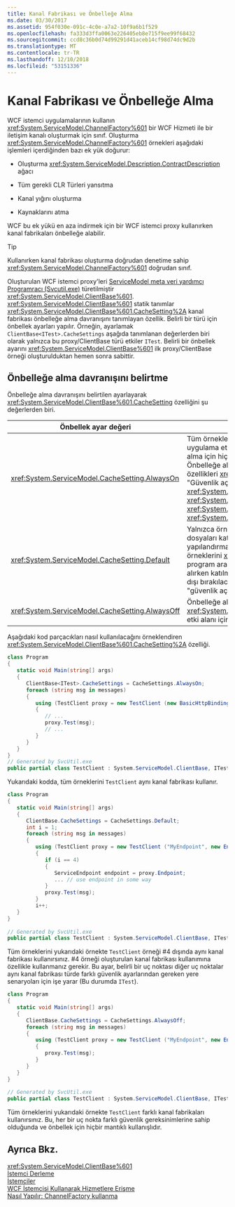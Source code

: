```yaml
---
title: Kanal Fabrikası ve Önbelleğe Alma
ms.date: 03/30/2017
ms.assetid: 954f030e-091c-4c0e-a7a2-10f9a6b1f529
ms.openlocfilehash: fa333d3ffa0063e226405eb8e715f9ee99f68432
ms.sourcegitcommit: ccd8c36b0d74d99291d41aceb14cf98d74dc9d2b
ms.translationtype: MT
ms.contentlocale: tr-TR
ms.lasthandoff: 12/10/2018
ms.locfileid: "53151336"
---
```

# <a name="channel-factory-and-caching"></a>Kanal Fabrikası ve Önbelleğe Alma
WCF istemci uygulamalarının kullanın <xref:System.ServiceModel.ChannelFactory%601> bir WCF Hizmeti ile bir iletişim kanalı oluşturmak için sınıf.  Oluşturma <xref:System.ServiceModel.ChannelFactory%601> örnekleri aşağıdaki işlemleri içerdiğinden bazı ek yük doğurur:  
  
-   Oluşturma <xref:System.ServiceModel.Description.ContractDescription> ağacı  
  
-   Tüm gerekli CLR Türleri yansıtma  
  
-   Kanal yığını oluşturma  
  
-   Kaynaklarını atma  
  
 WCF bu ek yükü en aza indirmek için bir WCF istemci proxy kullanırken kanal fabrikaları önbelleğe alabilir.  
  
> [!TIP]
>  Kullanırken kanal fabrikası oluşturma doğrudan denetime sahip <xref:System.ServiceModel.ChannelFactory%601> doğrudan sınıf.  
  
 Oluşturulan WCF istemci proxy'leri [ServiceModel meta veri yardımcı Programracı (Svcutil.exe)](../../../../docs/framework/wcf/servicemodel-metadata-utility-tool-svcutil-exe.md) türetilmiştir <xref:System.ServiceModel.ClientBase%601>. <xref:System.ServiceModel.ClientBase%601> statik tanımlar <xref:System.ServiceModel.ClientBase%601.CacheSetting%2A> kanal fabrikası önbelleğe alma davranışını tanımlayan özellik. Belirli bir türü için önbellek ayarları yapılır. Örneğin, ayarlamak `ClientBase<ITest>.CacheSettings` aşağıda tanımlanan değerlerden biri olarak yalnızca bu proxy/ClientBase türü etkiler `ITest`. Belirli bir önbellek ayarını <xref:System.ServiceModel.ClientBase%601> ilk proxy/ClientBase örneği oluşturulduktan hemen sonra sabittir.  
  
## <a name="specifying-caching-behavior"></a>Önbelleğe alma davranışını belirtme  
 Önbelleğe alma davranışını belirtilen ayarlayarak <xref:System.ServiceModel.ClientBase%601.CacheSetting> özelliğini şu değerlerden biri.  
  
|Önbellek ayar değeri|Açıklama|  
|-------------------------|-----------------|  
|<xref:System.ServiceModel.CacheSetting.AlwaysOn>|Tüm örneklerini <xref:System.ServiceModel.ClientBase%601> uygulama etki alanında önbelleğe katılabilir. Geliştirici, önbelleğe alma için hiçbir olumsuz güvenlikle ilgili etkileri olduğunu belirledi. Önbelleğe alma açık devre dışı bile "güvenlik açısından hassas" özellikleri <xref:System.ServiceModel.ClientBase%601> erişilir. "Güvenlik açısından hassas" özelliklerini <xref:System.ServiceModel.ClientBase%601> olan <xref:System.ServiceModel.ClientBase%601.ClientCredentials%2A>, <xref:System.ServiceModel.ClientBase%601.Endpoint%2A> ve <xref:System.ServiceModel.ClientBase%601.ChannelFactory%2A>.|  
|<xref:System.ServiceModel.CacheSetting.Default>|Yalnızca örneklerini <xref:System.ServiceModel.ClientBase%601> dosyaları katılmak uygulama etki alanında önbelleğe yapılandırmasında tanımlı uç noktalarından oluşturulur. Tüm örneklerini <xref:System.ServiceModel.ClientBase%601> içinde program aracılığıyla oluşturulan bu uygulama etki alanı önbelleğe alırken katılmayacaktır. Ayrıca, önbelleğe alma bir örneği için devre dışı bırakılacak <xref:System.ServiceModel.ClientBase%601> "güvenlik açısından hassas" özelliklerinden birini erişilen sonra.|  
|<xref:System.ServiceModel.CacheSetting.AlwaysOff>|Önbelleğe alma devre dışı olduğundan tüm örnekleri için <xref:System.ServiceModel.ClientBase%601> belli bir türdeki app-etki alanı içinde söz konusu.|  
  
 Aşağıdaki kod parçacıkları nasıl kullanılacağını örneklendiren <xref:System.ServiceModel.ClientBase%601.CacheSetting%2A> özelliği.  
  
```csharp  
class Program   
{   
   static void Main(string[] args)   
   {   
      ClientBase<ITest>.CacheSettings = CacheSettings.AlwaysOn;   
      foreach (string msg in messages)   
      {   
         using (TestClient proxy = new TestClient (new BasicHttpBinding(), new EndpointAddress(address)))   
         {   
            // ...  
            proxy.Test(msg);   
            // ...  
         }   
      }   
   }   
}  
// Generated by SvcUtil.exe     
public partial class TestClient : System.ServiceModel.ClientBase, ITest { }  
```  
  
 Yukarıdaki kodda, tüm örneklerini `TestClient` aynı kanal fabrikası kullanır.  
  
```csharp  
class Program   
{   
   static void Main(string[] args)   
   {   
      ClientBase.CacheSettings = CacheSettings.Default;   
      int i = 1;   
      foreach (string msg in messages)   
      {   
         using (TestClient proxy = new TestClient ("MyEndpoint", new EndpointAddress(address)))   
         {   
            if (i == 4)   
            {   
               ServiceEndpoint endpoint = proxy.Endpoint;   
               ... // use endpoint in some way   
            }   
            proxy.Test(msg);   
         }   
         i++;   
   }   
}   
  
// Generated by SvcUtil.exe     
public partial class TestClient : System.ServiceModel.ClientBase, ITest {}  
```  
  
 Tüm örneklerini yukarıdaki örnekte `TestClient` örneği #4 dışında aynı kanal fabrikası kullanırsınız. #4 örneği oluşturulan kanal fabrikası kullanımına özellikle kullanmanız gerekir. Bu ayar, belirli bir uç noktası diğer uç noktalar aynı kanal fabrikası türde farklı güvenlik ayarlarından gereken yere senaryoları için işe yarar (Bu durumda `ITest`).  
  
```csharp  
class Program   
{   
   static void Main(string[] args)   
   {   
      ClientBase.CacheSettings = CacheSettings.AlwaysOff;   
      foreach (string msg in messages)   
      {   
         using (TestClient proxy = new TestClient ("MyEndpoint", new EndpointAddress(address)))   
         {   
            proxy.Test(msg);   
         }           
      }   
   }  
}  
  
// Generated by SvcUtil.exe   
public partial class TestClient : System.ServiceModel.ClientBase, ITest {}  
```  
  
 Tüm örneklerini yukarıdaki örnekte `TestClient` farklı kanal fabrikaları kullanırsınız. Bu, her bir uç nokta farklı güvenlik gereksinimlerine sahip olduğunda ve önbellek için hiçbir mantıklı kullanışlıdır.  
  
## <a name="see-also"></a>Ayrıca Bkz.  
 <xref:System.ServiceModel.ClientBase%601>  
 [İstemci Derleme](../../../../docs/framework/wcf/building-clients.md)  
 [İstemciler](../../../../docs/framework/wcf/feature-details/clients.md)  
 [WCF İstemcisi Kullanarak Hizmetlere Erişme](../../../../docs/framework/wcf/accessing-services-using-a-wcf-client.md)  
 [Nasıl Yapılır: ChannelFactory kullanma](../../../../docs/framework/wcf/feature-details/how-to-use-the-channelfactory.md)
